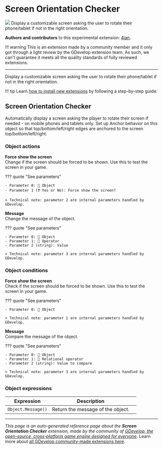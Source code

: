 # Screen Orientation Checker

<img src="https://asset-resources.gdevelop.io/public-resources/Icons/0126888931a4a4f82bb2824df9f096347ace1c47f510c44df42aa8dc9e49e24a_screen-rotation.svg" class="extension-icon"></img>
Display a customizable screen asking the user to rotate their phone/tablet if not in the right orientation.

**Authors and contributors** to this experimental extension: [4ian](https://gd.games/4ian).

!!! warning
    This is an extension made by a community member and it only got through a
    light review by the GDevelop extension team. As such, we can't guarantee it
    meets all the quality standards of fully reviewed extensions.

---

Display a customizable screen asking the user to rotate their phone/tablet if not in the right orientation.

!!! tip
    Learn [how to install new extensions](/gdevelop5/extensions/search) by following a step-by-step guide.



## Screen Orientation Checker 

Automatically display a screen asking the player to rotate their screen if needed - on mobile phones and tablets only. Set up Anchor behavior on this object so that top/bottom/left/right edges are anchored to the screen top/bottom/left/right. 

### Object actions

**Force show the screen**  
Change if the screen should be forced to be shown. Use this to test the screen in your game.

??? quote "See parameters"

    - Parameter 0: 👾 Object
    - Parameter 1 (❓ Yes or No): Force show the screen?

    > Technical note: parameter 2 are internal parameters handled by GDevelop.

**Message**  
Change the message of the object.

??? quote "See parameters"

    - Parameter 0: 👾 Object
    - Parameter 1: 🟰 Operator
    - Parameter 2 (string): Value

    > Technical note: parameter 3 are internal parameters handled by GDevelop.

### Object conditions

**Force show the screen**  
Check if the screen should be forced to be shown. Use this to test the screen in your game.

??? quote "See parameters"

    - Parameter 0: 👾 Object

    > Technical note: parameter 1 are internal parameters handled by GDevelop.

**Message**  
Compare the message of the object.

??? quote "See parameters"

    - Parameter 0: 👾 Object
    - Parameter 1: 🟰 Relational operator
    - Parameter 2 (string): Value to compare

    > Technical note: parameter 3 are internal parameters handled by GDevelop.

### Object expressions

| Expression | Description |  |
|-----|-----|-----|
| `Object.Message()` | Return the message of the object. ||


---

*This page is an auto-generated reference page about the **Screen Orientation Checker** extension, made by the community of [GDevelop, the open-source, cross-platform game engine designed for everyone](https://gdevelop.io/).* Learn more about [all GDevelop community-made extensions here](/gdevelop5/extensions).